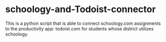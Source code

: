 # schoology-and-Todoist-connector
This is a python script that is able to connect schoology.com assignments to the productivity app: todoist.com for students whose district utilizes schoology. 
